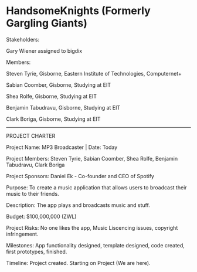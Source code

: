 # HandsomeKnights (Formerly Gargling Giants)

Stakeholders: 

Gary Wiener assigned to bigdix

Members:

Steven Tyrie, Gisborne, Eastern Institute of Technologies, Computernet+

Sabian Coomber, Gisborne, Studying at EIT

Shea Rolfe, Gisborne, Studying at EIT 

Benjamin Tabudravu, Gisborne, Studying at EIT

Clark Boriga, Gisborne, Studying at EIT

______________________________

PROJECT CHARTER

Project Name: MP3 Broadcaster | Date: Today

Project Members: Steven Tyrie, Sabian Coomber, Shea Rolfe, Benjamin Tabudravu, Clark Boriga

Project Sponsors: Daniel Ek - Co-founder and CEO of Spotify

Purpose: To create a music application that allows users to broadcast their music to their friends.

Description: The app plays and broadcasts music and stuff.

Budget: $100,000,000 (ZWL)

Project Risks: No one likes the app, Music Liscencing issues, copyright infringement.

Milestones: App functionality designed, template designed, code created, first prototypes, finished.

Timeline: Project created. Starting on Project (We are here).

